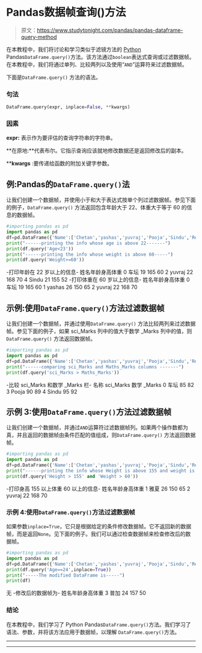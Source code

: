 # Pandas数据帧查询()方法

> 原文：<https://www.studytonight.com/pandas/pandas-dataframe-query-method>

在本教程中，我们将讨论和学习类似于滤镜方法的 [Python](https://www.studytonight.com/python/getting-started-with-python) Pandas`DataFrame.query()`方法。该方法通过`boolean`表达式查询或过滤数据帧。在本教程中，我们将通过单列、比较两列以及使用“`AND`”运算符来过滤数据帧。

下面是`DataFrame.query()` 方法的语法。

### 句法

```py
DataFrame.query(expr, inplace=False, **kwargs)
```

### 因素

**expr:** 表示作为要评估的查询字符串的字符串。

**在原地:**代表布尔。它指示查询应该就地修改数据还是返回修改后的副本。

****kwargs** :要传递给函数的附加关键字参数。

## 例:Pandas的`DataFrame.query()`法

让我们创建一个数据帧，并使用小于和大于表达式按单个列过滤数据帧。参见下面的例子，`DataFrame.query()` 方法返回包含年龄大于 22、体重大于等于 60 的信息的数据帧。

```py
#importing pandas as pd
import pandas as pd
df=pd.DataFrame({'Name':['Chetan','yashas','yuvraj','Pooja','Sindu','Renuka'],'Age':[19,26,22,24,21,23],'Height':[165,150,168,157,155,170],'Weight':[60,65,70,50,52,55]})
print("------printing the info whose age is above 22-------")
print(df.query('Age<23'))
print("------printing the info whose weight is above 60-----")
print(df.query('Weight>=60'))
```

-打印年龄在 22 岁以上的信息-
姓名年龄身高体重
0 车坛 19 165 60
2 yuvraj 22 168 70
4 Sindu 21 155 52
-打印体重在 60 岁以上的信息-
姓名年龄身高体重
0 车坛 19 165 60
1 yashas 26 150 65
2 yuvraj 22 168 70

## 示例:使用`DataFrame.query()`方法过滤数据帧

让我们创建一个数据帧，并通过使用`DataFrame.query()` 方法比较两列来过滤数据帧。参见下面的例子，如果 sci_Marks 列中的值大于数学 _Marks 列中的值，则`DataFrame.query()` 方法返回数据帧。

```py
#importing pandas as pd
import pandas as pd
df=pd.DataFrame({'Name':['Chetan','yashas','yuvraj','Pooja','Sindu','Renuka'],'sci_Marks':[85,70,75,90,95,70],'Maths_Marks':[82,79,80,89,92,70]})
print("------comparing sci_Marks and Maths_Marks columns -------")
print(df.query('sci_Marks > Maths_Marks'))
```

-比较 sci_Marks 和数学 _Marks 栏-
名称 sci_Marks 数学 _Marks
0 车坛 85 82
3 Pooja 90 89
4 Sindu 95 92

## 示例 3:使用`DataFrame.query()`方法过滤数据帧

让我们创建一个数据帧，并通过`AND`运算符过滤数据帧列。如果两个操作数都为真，并且返回的数据帧由条件匹配的值组成，则`DataFrame.query()` 方法返回数据帧。

```py
#importing pandas as pd
import pandas as pd
df=pd.DataFrame({'Name':['Chetan','yashas','yuvraj','Pooja','Sindu','Renuka'],'Age':[19,26,22,24,21,23],'Height':[165,150,168,157,155,170],'Weight':[60,65,70,50,52,55]})
print("------printing the info whose Height is above 155 and weight is above 60-------")
print(df.query('Height > 155' and 'Weight > 60'))
```

-打印身高 155 以上体重 60 以上的信息-
姓名年龄身高体重
1 雅夏 26 150 65
2 yuvraj 22 168 70

### 示例 4:使用`DataFrame.query()`方法过滤数据帧

如果参数`inplace=True`，它只是根据给定的条件修改数据帧。它不返回新的数据帧，而是返回`None`。见下面的例子。我们可以通过检查数据帧来检查修改后的数据帧。

```py
#importing pandas as pd
import pandas as pd
df=pd.DataFrame({'Name':['Chetan','yashas','yuvraj','Pooja','Sindu','Renuka'],'Age':[19,26,22,24,21,23],'Height':[165,150,168,157,155,170],'Weight':[60,65,70,50,52,55]})
print(df.query('Age==24',inplace=True))
print("-----The modified DataFrame is-----")
print(df)
```

无
-修改后的数据帧为-
姓名年龄身高体重
3 普加 24 157 50

### 结论

在本教程中，我们学习了 Python Pandas`DataFrame.query()`方法。我们学习了语法、参数，并将该方法应用于数据帧，以理解 `DataFrame.query()`方法。

* * *

* * *